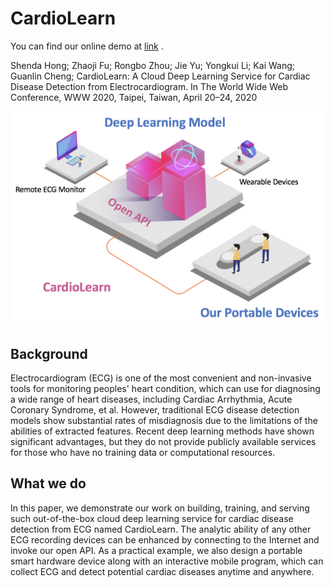 # CardioLearn

You can find our online demo at [link](http://diagnosis.heartvoice.com.cn/diagnosis-en) .

Shenda Hong; Zhaoji Fu; Rongbo Zhou; Jie Yu; Yongkui Li; Kai Wang; Guanlin Cheng; CardioLearn: A Cloud Deep Learning Service for Cardiac Disease Detection from Electrocardiogram. In The World Wide Web Conference, WWW 2020, Taipei, Taiwan, April 20–24, 2020

<p align="center">
<img src="pics/fw.png" width="500" />
</p>

## Background

Electrocardiogram (ECG) is one of the most convenient and non-invasive tools for monitoring peoples' heart condition, which can use for diagnosing a wide range of heart diseases, including Cardiac Arrhythmia, Acute Coronary Syndrome, et al. However, traditional ECG disease detection models show substantial rates of misdiagnosis due to the limitations of the abilities of extracted features. Recent deep learning methods have shown significant advantages, but they do not provide publicly available services for those who have no training data or computational resources. 

## What we do

In this paper, we demonstrate our work on building, training, and serving such out-of-the-box cloud deep learning service for cardiac disease detection from ECG named CardioLearn. The analytic ability of any other ECG recording devices can be enhanced by connecting to the Internet and invoke our open API. As a practical example, we also design a portable smart hardware device along with an interactive mobile program, which can collect ECG and detect potential cardiac diseases anytime and anywhere. 



